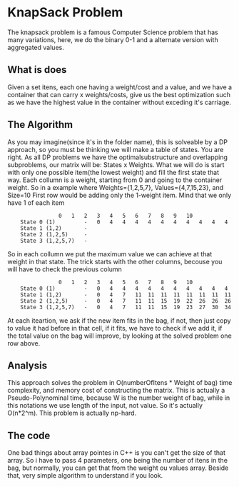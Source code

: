 # KnapSack Problem
The knapsack problem is a famous Computer Science problem that has many variations, here, we do the binary 0-1 and a alternate version with aggregated values.

## What is does
Given a set itens, each one having a weight/cost and a value, and we have a container that can carry x weights/costs, give us the best optimization such as we have the highest value in the container without exceding it's carriage.

## The Algorithm
As you may imagine(since it's in the folder name), this is solveable by a DP approach, so you must be thinking we will make a table of states. You are right.
As all DP problems we have the optimalsubstructure and overlapping subproblems, our matrix will be: States x Weights. What we will do is start with only one possible item(the lowest weight) and fill the first state that way. Each collumn is a weight, starting from 0 and going to the container weight.
So in a example where Weights={1,2,5,7}, Values={4,7,15,23}, and Size=10
First row would be adding only the 1-weight item. Mind that we only have 1 of each item


					0	1	2	3	4	5	6	7	8	9	10
		State 0 (1)         -   0	4	4	4	4	4	4	4	4	4	4
		State 1 (1,2)       -
		State 2 (1,2,5)     -
		State 3 (1,2,5,7)   -

So in each collumn we put the maximum value we can achieve at that weight in that state.
The trick starts with the other columns, becouse you will have to check the previous column


					0	1	2	3	4	5	6	7	8	9	10
		State 0 (1)         -   0	4	4	4	4	4	4	4	4	4	4
		State 1 (1,2)       -	0	4	7	11	11	11	11	11	11	11	11
		State 2 (1,2,5)     -	0	4	7	11	11	15	19	22	26	26	26
		State 3 (1,2,5,7)   -	0	4	7	11	11	15	19	23	27	30	34

At each iteartion, we ask if the new item fits in the bag, if not, then just copy to value it had before in that cell, if it fits, we have to check if we add it, if the total value on the bag will improve, by looking at the solved problem one row above.

## Analysis
This approach solves the problem in O(numberOfItens * Weight of bag) time complexity, and memory cost of constructing the matrix. This is actually a Pseudo-Polynominal time, because W is the number weight of bag, while in this notations we use length of the input, not value. So it's actually O(n*2^m). This problem is actually np-hard.

## The code
One bad things about array pointes in C++ is you can't get the size of that array. So i have to pass 4 parameters, one being the number of itens in the bag, but normally, you can get that from the weight ou values array. Beside that, very simple algorithm to understand if you look. 



